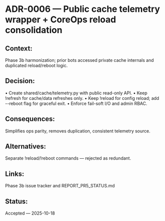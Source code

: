 # ADR-0006 — Public cache telemetry wrapper + CoreOps reload consolidation

## Context:
  Phase 3b harmonization; prior bots accessed private cache internals and duplicated reload/reboot logic.
## Decision:
  • Create shared/cache/telemetry.py with public read-only API.
  • Keep !refresh for cache/data refreshes only.
  • Keep !reload for config reload; add --reboot flag for graceful exit.
  • Enforce fail-soft I/O and admin RBAC.
## Consequences:
  Simplifies ops parity, removes duplication, consistent telemetry source.
## Alternatives:
  Separate !reload/!reboot commands — rejected as redundant.
## Links:
  Phase 3b issue tracker and REPORT_PR5_STATUS.md
## Status: 
Accepted — 2025-10-18

